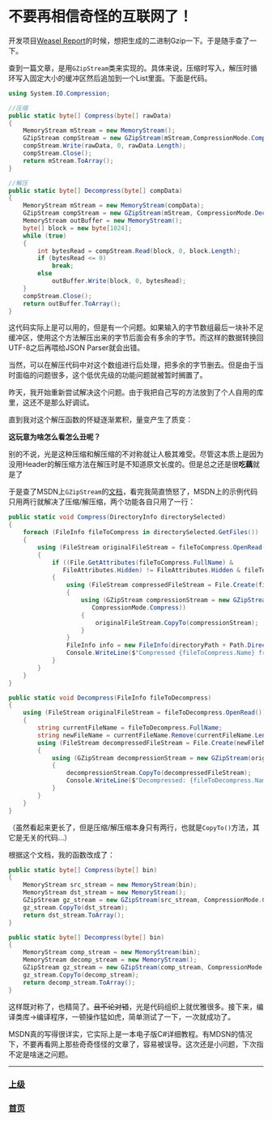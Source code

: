 # 不要再相信奇怪的互联网了！

开发项目[Weasel Report](https://edistein.github.io/Weasel-Report-Release-Page/)的时候，想把生成的二进制Gzip一下。于是随手查了一下。

查到一篇文章，是用`GZipStream`类来实现的。具体来说，压缩时写入，解压时循环写入固定大小的缓冲区然后追加到一个List里面。下面是代码。

``` C#
using System.IO.Compression;

//压缩
public static byte[] Compress(byte[] rawData)
{
    MemoryStream mStream = new MemoryStream();
    GZipStream compStream = new GZipStream(mStream,CompressionMode.Compress, true);
    compStream.Write(rawData, 0, rawData.Length);
    compStream.Close();
    return mStream.ToArray();
}

//解压
public static byte[] Decompress(byte[] compData)
{
    MemoryStream mStream = new MemoryStream(compData);
    GZipStream compStream = new GZipStream(mStream, CompressionMode.Decompress);
    MemoryStream outBuffer = new MemoryStream();
    byte[] block = new byte[1024];
    while (true)
    {
        int bytesRead = compStream.Read(block, 0, block.Length);
        if (bytesRead <= 0)
            break;
        else
            outBuffer.Write(block, 0, bytesRead);
    }
    compStream.Close();
    return outBuffer.ToArray();
}
```

这代码实际上是可以用的，但是有一个问题。如果输入的字节数组最后一块补不足缓冲区，使用这个方法解压出来的字节后面会有多余的字节。而这样的数据转换回UTF-8之后再喂给JSON Parser就会出错。

当然，可以在解压代码中对这个数组进行后处理，把多余的字节删去。但是由于当时面临的问题很多，这个低优先级的功能问题就被暂时搁置了。

昨天，我开始重新尝试解决这个问题。由于我把自己写的方法放到了个人自用的库里，这还不是那么好调试。

直到我对这个解压函数的怀疑逐渐累积，量变产生了质变：

**这玩意为啥怎么看怎么丑呢？**

别的不说，光是这种压缩和解压缩的不对称就让人极其难受。尽管这本质上是因为没用Header的解压缩方法在解压时是不知道原文长度的。但是总之还是很**吃藕**就是了

于是查了MSDN上`GZipStream`的[文档](https://docs.microsoft.com/en-us/dotnet/api/system.io.compression.gzipstream?view=netcore-3.1)，看完我简直愤怒了，MSDN上的示例代码只用两行就解决了压缩/解压缩，两个功能各自只用了一行：

``` C#
public static void Compress(DirectoryInfo directorySelected)
{
    foreach (FileInfo fileToCompress in directorySelected.GetFiles())
    {
        using (FileStream originalFileStream = fileToCompress.OpenRead())
        {
            if ((File.GetAttributes(fileToCompress.FullName) &
               FileAttributes.Hidden) != FileAttributes.Hidden & fileToCompress.Extension != ".gz")
            {
                using (FileStream compressedFileStream = File.Create(fileToCompress.FullName + ".gz"))
                {
                    using (GZipStream compressionStream = new GZipStream(compressedFileStream,
                       CompressionMode.Compress))
                    {
                        originalFileStream.CopyTo(compressionStream);
                    }
                }
                FileInfo info = new FileInfo(directoryPath + Path.DirectorySeparatorChar + fileToCompress.Name + ".gz");
                Console.WriteLine($"Compressed {fileToCompress.Name} from {fileToCompress.Length.ToString()} to {info.Length.ToString()} bytes.");
            }
        }
    }
}

public static void Decompress(FileInfo fileToDecompress)
{
    using (FileStream originalFileStream = fileToDecompress.OpenRead())
    {
        string currentFileName = fileToDecompress.FullName;
        string newFileName = currentFileName.Remove(currentFileName.Length - fileToDecompress.Extension.Length);
        using (FileStream decompressedFileStream = File.Create(newFileName))
        {
            using (GZipStream decompressionStream = new GZipStream(originalFileStream, CompressionMode.Decompress))
            {
                decompressionStream.CopyTo(decompressedFileStream);
                Console.WriteLine($"Decompressed: {fileToDecompress.Name}");
            }
        }
    }
}
```

（虽然看起来更长了，但是压缩/解压缩本身只有两行，也就是`CopyTo()`方法，其它是无关的代码...）

根据这个文档，我的函数改成了：

```C#
public static byte[] Compress(byte[] bin)
{
    MemoryStream src_stream = new MemoryStream(bin);
    MemoryStream dst_stream = new MemoryStream();
    GZipStream gz_stream = new GZipStream(src_stream, CompressionMode.Compress, true);
    gz_stream.CopyTo(dst_stream);
    return dst_stream.ToArray();
}

public static byte[] Decompress(byte[] bin)
{
    MemoryStream comp_stream = new MemoryStream(bin);
    MemoryStream decomp_stream = new MemoryStream();
    GZipStream gz_stream = new GZipStream(comp_stream, CompressionMode.Decompress, true);
    gz_stream.CopyTo(decomp_stream);
    return decomp_stream.ToArray();
}
```

这样既对称了，也精简了。~~且不论对错~~，光是代码组织上就优雅很多。接下来，编译类库->编译程序，一顿操作猛如虎，简单测试了一下，一次就成功了。

MSDN真的写得很详实，它实际上是一本电子版C#详细教程。有MDSN的情况下，不要再看网上那些奇奇怪怪的文章了，容易被误导。这次还是小问题，下次指不定是啥迷之问题。


<hr>

### [上级](../)
### [首页](../index.html)